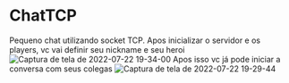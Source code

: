 # ChatTCP
Pequeno chat utilizando socket TCP.
Apos inicializar o servidor e os players, vc vai definir seu nickname e seu heroi
![Captura de tela de 2022-07-22 19-34-00](https://user-images.githubusercontent.com/62065621/180576952-391510f0-a97f-4f09-bdb9-356a2e214c0b.png)
Apos isso vc já pode iniciar a conversa com seus colegas
![Captura de tela de 2022-07-22 19-29-44](https://user-images.githubusercontent.com/62065621/180576987-f61952d2-9197-4bd1-819c-0279ccfb4e59.png)
